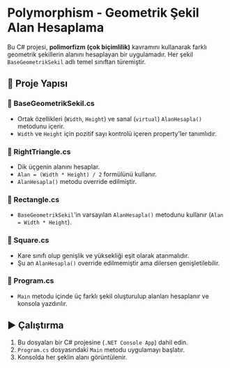 # Polymorphism - Geometrik Şekil Alan Hesaplama

Bu C# projesi, **polimorfizm (çok biçimlilik)** kavramını kullanarak farklı geometrik şekillerin alanını hesaplayan bir uygulamadır. Her şekil `BaseGeometrikSekil` adlı temel sınıftan türemiştir.

## 📁 Proje Yapısı

### 🔹 BaseGeometrikSekil.cs

- Ortak özellikleri (`Width`, `Height`) ve sanal (`virtual`) `AlanHesapla()` metodunu içerir.
- `Width` ve `Height` için pozitif sayı kontrolü içeren property'ler tanımlıdır.

### 🔹 RightTriangle.cs
- Dik üçgenin alanını hesaplar.
- `Alan = (Width * Height) / 2` formülünü kullanır.
- `AlanHesapla()` metodu override edilmiştir.

### 🔹 Rectangle.cs
- `BaseGeometrikSekil`'in varsayılan `AlanHesapla()` metodunu kullanır (`Alan = Width * Height`).

### 🔹 Square.cs
- Kare sınıfı olup genişlik ve yüksekliği eşit olarak atanmalıdır.
- Şu an `AlanHesapla()` override edilmemiştir ama dilersen genişletilebilir.

### 🔹 Program.cs
- `Main` metodu içinde üç farklı şekil oluşturulup alanları hesaplanır ve konsola yazdırılır.

## ▶️ Çalıştırma

1. Bu dosyaları bir C# projesine (`.NET Console App`) dahil edin.
2. `Program.cs` dosyasındaki `Main` metodu uygulamayı başlatır.
3. Konsolda her şeklin alanı görüntülenir.
